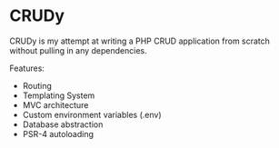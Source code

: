 # CRUDy

CRUDy is my attempt at writing a PHP CRUD application from scratch without pulling
in any dependencies.

Features:
- Routing
- Templating System
- MVC architecture
- Custom environment variables (.env)
- Database abstraction
- PSR-4 autoloading